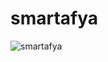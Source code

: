 # smartafya

![smartafya](https://user-images.githubusercontent.com/46281757/159280319-ed5ae56a-9218-4969-8e70-99f34fd5f8cb.png)
